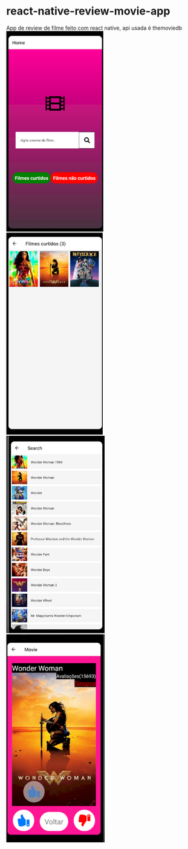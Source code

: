 # react-native-review-movie-app

App de review de filme feito com react native, api usada é themoviedb
<img src="1.png" width="260"/>
<img src="2.png"  width="260"/>
<img src="3.png"  width="260"/>
<img src="4.png"  width="260"/>
